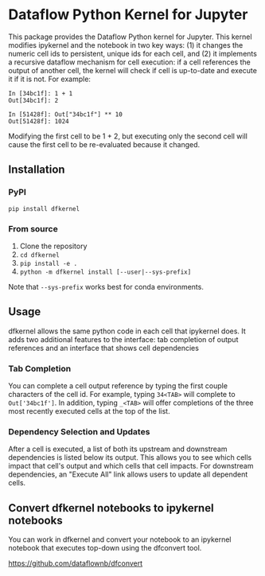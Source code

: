 # Dataflow Python Kernel for Jupyter

This package provides the Dataflow Python kernel for Jupyter. This kernel modifies ipykernel and the notebook in two key ways: (1) it changes the numeric cell ids to persistent, unique ids for each cell, and (2) it implements a recursive dataflow mechanism for cell execution: if a cell references the output of another cell, the kernel will check if cell is up-to-date and execute it if it is not. For example:

```
In [34bc1f]: 1 + 1
Out[34bc1f]: 2

In [51428f]: Out["34bc1f"] ** 10
Out[51428f]: 1024
```

Modifying the first cell to be 1 + 2, but executing only the second cell will cause the first cell to be re-evaluated because it changed.

## Installation

### PyPI

`pip install dfkernel`

### From source

1. Clone the repository
2. `cd dfkernel`
3. `pip install -e .`
4. `python -m dfkernel install [--user|--sys-prefix]`

Note that `--sys-prefix` works best for conda environments.

## Usage

dfkernel allows the same python code in each cell that ipykernel does. It adds two additional features to the interface: tab completion of output references and an interface that shows cell dependencies

### Tab Completion

You can complete a cell output reference by typing the first couple characters of the cell id. For example, typing `34<TAB>` will complete to `Out['34bc1f']`. In addition, typing `_<TAB>` will offer completions of the three most recently executed cells at the top of the list.

### Dependency Selection and Updates

After a cell is executed, a list of both its upstream and downstream dependencies is listed below its output. This allows you to see  which cells impact that cell's output and which cells that cell impacts. For downstream dependencies, an "Execute All" link allows users to update all dependent cells.

## Convert dfkernel notebooks to ipykernel notebooks

You can work in dfkernel and convert your notebook to an ipykernel notebook that executes top-down using the dfconvert tool.

https://github.com/dataflownb/dfconvert
